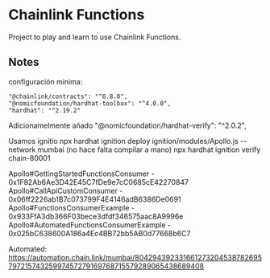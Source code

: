 # Chainlink Functions

Project to play and learn to use Chainlink Functions.

## Notes
configuración minima:  

    "@chainlink/contracts": "^0.8.0",
    "@nomicfoundation/hardhat-toolbox": "^4.0.0",
    "hardhat": "^2.19.2"

Adicionamelmente añado "@nomicfoundation/hardhat-verify": "^2.0.2",

Usamos ignitio
 npx hardhat ignition deploy ignition/modules/Apollo.js --network mumbai (no hace falta compilar a mano)
 npx hardhat ignition verify chain-80001

Apollo#GettingStartedFunctionsConsumer - 0x1F82Ab6Ae3D42E45C7fDe9e7cC0685cE42270847
Apollo#CallApiCustomConsumer - 0x06ff2226ab1B7c073799F4E4146adB6386De0691
Apollo#FunctionsConsumerExample - 0x933FfA3db366F03bece3dfdf346575aac8A9996e
Apollo#AutomatedFunctionsConsumerExample - 0x025bC638600A186a4Ec4BB72bb5AB0d77668b6C7

Automated: https://automation.chain.link/mumbai/80429439233166127320453878269579721574325997457279169768715579289065438689408
